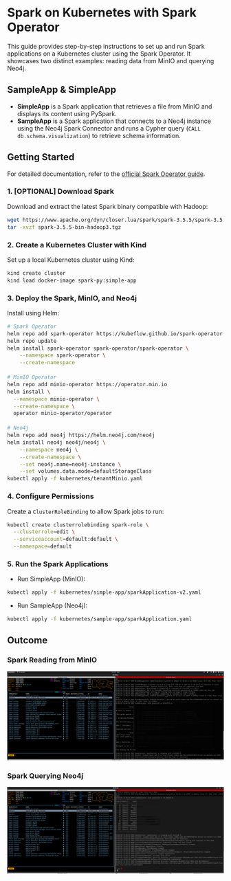 # Spark on Kubernetes with Spark Operator

This guide provides step-by-step instructions to set up and run Spark applications on a Kubernetes cluster using the Spark Operator. It showcases two distinct examples: reading data from MinIO and querying Neo4j.

## SampleApp & SimpleApp

- **SimpleApp** is a Spark application that retrieves a file from MinIO and displays its content using PySpark.
- **SampleApp** is a Spark application that connects to a Neo4j instance using the Neo4j Spark Connector and runs a Cypher query (`CALL db.schema.visualization`) to retrieve schema information.

## Getting Started

For detailed documentation, refer to the [official Spark Operator guide](https://www.kubeflow.org/docs/components/spark-operator/getting-started/).

### 1. [OPTIONAL] Download Spark

Download and extract the latest Spark binary compatible with Hadoop:

```bash
wget https://www.apache.org/dyn/closer.lua/spark/spark-3.5.5/spark-3.5.5-bin-hadoop3.tgz
tar -xvzf spark-3.5.5-bin-hadoop3.tgz
```

### 2. Create a Kubernetes Cluster with Kind

Set up a local Kubernetes cluster using Kind:

```bash
kind create cluster
kind load docker-image spark-py:simple-app
```

### 3. Deploy the Spark, MinIO, and Neo4j

Install using Helm:

```bash
# Spark Operator
helm repo add spark-operator https://kubeflow.github.io/spark-operator
helm repo update
helm install spark-operator spark-operator/spark-operator \
    --namespace spark-operator \
    --create-namespace

# MinIO Operator
helm repo add minio-operator https://operator.min.io
helm install \
  --namespace minio-operator \
  --create-namespace \
  operator minio-operator/operator

# Neo4j
helm repo add neo4j https://helm.neo4j.com/neo4j
helm install neo4j neo4j/neo4j \
    --namespace neo4j \
    --create-namespace \
    --set neo4j.name=neo4j-instance \
    --set volumes.data.mode=defaultStorageClass
kubectl apply -f kubernetes/tenantMinio.yaml
```

### 4. Configure Permissions

Create a `ClusterRoleBinding` to allow Spark jobs to run:

```bash
kubectl create clusterrolebinding spark-role \
  --clusterrole=edit \
  --serviceaccount=default:default \
  --namespace=default
```

### 5. Run the Spark Applications

- Run SimpleApp (MinIO):

```bash
kubectl apply -f kubernetes/simple-app/sparkApplication-v2.yaml
```

- Run SampleApp (Neo4j):

```bash
kubectl apply -f kubernetes/sample-app/sparkApplication.yaml
```

## Outcome

### Spark Reading from MinIO
![Spark MinIO](./assets/spark-minio.png)

### Spark Querying Neo4j
![Neo4j Connector](./assets/spark-neo4j-connector.png)
